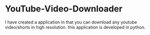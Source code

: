 # YouTube-Video-Downloader
I have created a application in that you can download any youtube video/shorts in high resolution. this application is developed in python.
